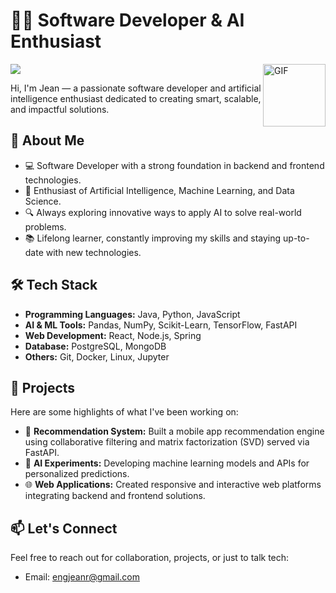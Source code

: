 # 👨‍💻 Software Developer & AI Enthusiast

<img align="right" alt="GIF" src="https://github.com/Rishit-dagli/Rishit-dagli/blob/master/images/octocat-anime.gif" width="100" height="100" />

![](https://i.imgur.com/waxVImv.png)

Hi, I'm Jean — a passionate software developer and artificial intelligence enthusiast dedicated to creating smart, scalable, and impactful solutions.

## 🚀 About Me
- 💻 Software Developer with a strong foundation in backend and frontend technologies.
- 🤖 Enthusiast of Artificial Intelligence, Machine Learning, and Data Science.
- 🔍 Always exploring innovative ways to apply AI to solve real-world problems.
- 📚 Lifelong learner, constantly improving my skills and staying up-to-date with new technologies.

## 🛠️ Tech Stack
- **Programming Languages:** Java, Python, JavaScript
- **AI & ML Tools:** Pandas, NumPy, Scikit-Learn, TensorFlow, FastAPI
- **Web Development:** React, Node.js, Spring
- **Database:** PostgreSQL, MongoDB
- **Others:** Git, Docker, Linux, Jupyter

## 📂 Projects
Here are some highlights of what I've been working on:
- 🎯 **Recommendation System:** Built a mobile app recommendation engine using collaborative filtering and matrix factorization (SVD) served via FastAPI.
- 🧠 **AI Experiments:** Developing machine learning models and APIs for personalized predictions.
- 🌐 **Web Applications:** Created responsive and interactive web platforms integrating backend and frontend solutions.

## 📫 Let's Connect
Feel free to reach out for collaboration, projects, or just to talk tech:
- Email: engjeanr@gmail.com

